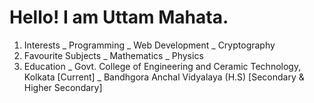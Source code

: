 # Hello! I am Uttam Mahata.
1. Interests
   _ Programming
   _ Web Development
   _ Cryptography
2. Favourite Subjects
   _ Mathematics
   _ Physics
3. Education
   _ Govt. College of Engineering and Ceramic Technology, Kolkata [Current]
   _ Bandhgora Anchal Vidyalaya (H.S) [Secondary & Higher Secondary]
